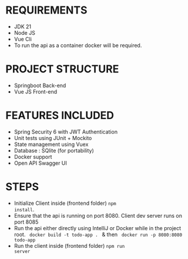 # REQUIREMENTS
* JDK 21
* Node JS
* Vue Cli
* To run the api as a container docker will be required.
# PROJECT STRUCTURE
* Springboot Back-end
* Vue JS Front-end
# FEATURES INCLUDED
* Spring Security 6 with JWT Authentication
* Unit tests using JUnit + Mockito
* State management using Vuex
* Database : SQlite (for portability)
* Docker support
* Open API Swagger UI
# STEPS
* Initialize Client inside (frontend folder) <code>npm install</code>.
* Ensure that the api is running on port 8080. Client dev server runs on port 8085
* Run the api either directly using IntelliJ or Docker while in the project root. <code> docker build -t todo-app . </code> & then <code> docker run -p 8080:8080 todo-app </code>
* Run the client inside (frontend folder) <code>npm run server</code>
